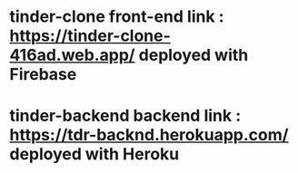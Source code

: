 # tinder-clone front-end link : https://tinder-clone-416ad.web.app/ deployed with Firebase
# tinder-backend backend link : https://tdr-backnd.herokuapp.com/ deployed with Heroku
